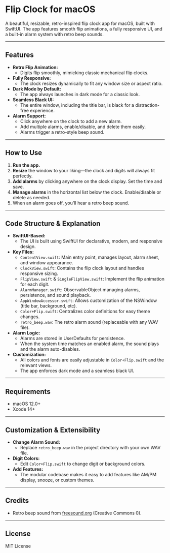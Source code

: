 # Flip Clock for macOS

A beautiful, resizable, retro-inspired flip clock app for macOS, built with SwiftUI. The app features smooth flip animations, a fully responsive UI, and a built-in alarm system with retro beep sounds.

---

## Features

- **Retro Flip Animation:**
  - Digits flip smoothly, mimicking classic mechanical flip clocks.
- **Fully Responsive:**
  - The clock resizes dynamically to fit any window size or aspect ratio.
- **Dark Mode by Default:**
  - The app always launches in dark mode for a classic look.
- **Seamless Black UI:**
  - The entire window, including the title bar, is black for a distraction-free experience.
- **Alarm Support:**
  - Click anywhere on the clock to add a new alarm.
  - Add multiple alarms, enable/disable, and delete them easily.
  - Alarms trigger a retro-style beep sound.

---

## How to Use

1. **Run the app.**
2. **Resize** the window to your liking—the clock and digits will always fit perfectly.
3. **Add alarms** by clicking anywhere on the clock display. Set the time and save.
4. **Manage alarms** in the horizontal list below the clock. Enable/disable or delete as needed.
5. When an alarm goes off, you'll hear a retro beep sound.

---

## Code Structure & Explanation

- **SwiftUI-Based:**
  - The UI is built using SwiftUI for declarative, modern, and responsive design.
- **Key Files:**
  - `ContentView.swift`: Main entry point, manages layout, alarm sheet, and window appearance.
  - `ClockView.swift`: Contains the flip clock layout and handles responsive sizing.
  - `FlipView.swift` & `SingleFlipView.swift`: Implement the flip animation for each digit.
  - `AlarmManager.swift`: ObservableObject managing alarms, persistence, and sound playback.
  - `AppWindowAccessor.swift`: Allows customization of the NSWindow (title bar, background, etc).
  - `Color+Flip.swift`: Centralizes color definitions for easy theme changes.
  - `retro_beep.wav`: The retro alarm sound (replaceable with any WAV file).
- **Alarm Logic:**
  - Alarms are stored in UserDefaults for persistence.
  - When the system time matches an enabled alarm, the sound plays and the alarm auto-disables.
- **Customization:**
  - All colors and fonts are easily adjustable in `Color+Flip.swift` and the relevant views.
  - The app enforces dark mode and a seamless black UI.

---

## Requirements

- macOS 12.0+
- Xcode 14+

---

## Customization & Extensibility

- **Change Alarm Sound:**
  - Replace `retro_beep.wav` in the project directory with your own WAV file.
- **Digit Colors:**
  - Edit `Color+Flip.swift` to change digit or background colors.
- **Add Features:**
  - The modular codebase makes it easy to add features like AM/PM display, snooze, or custom themes.

---

## Credits
- Retro beep sound from [freesound.org](https://freesound.org/people/Soundholder/sounds/425331/) (Creative Commons 0).

---

## License
MIT License
